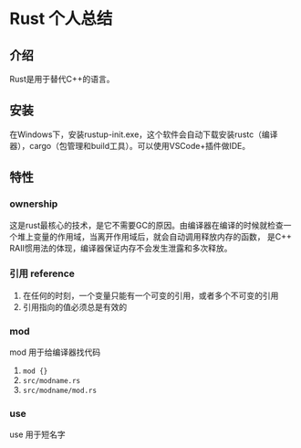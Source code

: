 # Rust 个人总结

## 介绍
Rust是用于替代C++的语言。

## 安装
在Windows下，安装rustup-init.exe，这个软件会自动下载安装rustc（编译器），cargo（包管理和build工具）。可以使用VSCode+插件做IDE。

## 特性
### ownership 
这是rust最核心的技术，是它不需要GC的原因。由编译器在编译的时候就检查一个堆上变量的作用域，当离开作用域后，就会自动调用释放内存的函数，
是C++ RAII惯用法的体现，编译器保证内存不会发生泄露和多次释放。

### 引用 reference

1. 在任何的时刻，一个变量只能有一个可变的引用，或者多个不可变的引用
1. 引用指向的值必须总是有效的

### mod

mod 用于给编译器找代码

1. `mod {}`
1. `src/modname.rs`
1. `src/modname/mod.rs`

### use

use 用于短名字